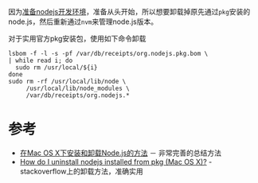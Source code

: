 因为[准备nodejs开发环境](nodejs_develop_environment.md)，准备从头开始，所以想要卸载掉原先通过`pkg`安装的node.js，然后重新通过`nvm`来管理node.js版本。

对于实用官方pkg安装包，使用如下命令卸载

	lsbom -f -l -s -pf /var/db/receipts/org.nodejs.pkg.bom \
	| while read i; do
	  sudo rm /usr/local/${i}
	done
	sudo rm -rf /usr/local/lib/node \
	     /usr/local/lib/node_modules \
	     /var/db/receipts/org.nodejs.*

# 参考

* [在Mac OS X下安装和卸载Node.js的方法](http://www.micmiu.com/lang/nodejs/mac-osx-nodejs-install/) － 非常完善的总结方法
* [How do I uninstall nodejs installed from pkg (Mac OS X)?](http://stackoverflow.com/questions/9044788/how-do-i-uninstall-nodejs-installed-from-pkg-mac-os-x) - stackoverflow上的卸载方法，准确实用